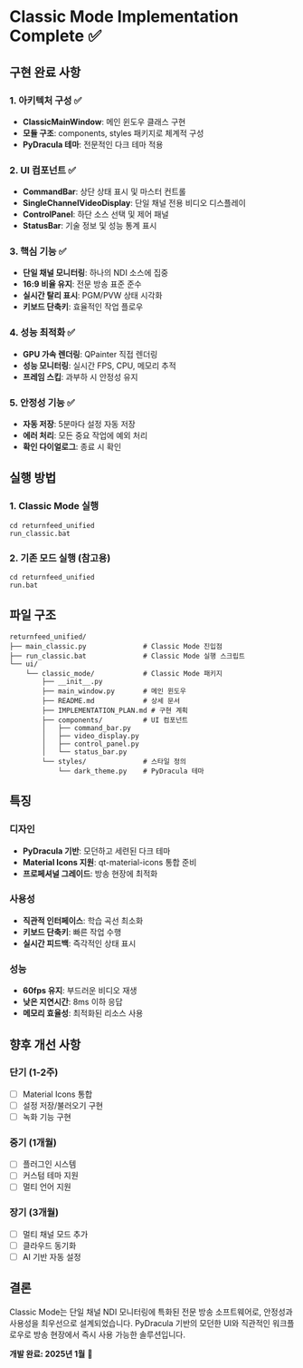 # Classic Mode Implementation Complete ✅

## 구현 완료 사항

### 1. 아키텍처 구성 ✅
- **ClassicMainWindow**: 메인 윈도우 클래스 구현
- **모듈 구조**: components, styles 패키지로 체계적 구성
- **PyDracula 테마**: 전문적인 다크 테마 적용

### 2. UI 컴포넌트 ✅
- **CommandBar**: 상단 상태 표시 및 마스터 컨트롤
- **SingleChannelVideoDisplay**: 단일 채널 전용 비디오 디스플레이
- **ControlPanel**: 하단 소스 선택 및 제어 패널
- **StatusBar**: 기술 정보 및 성능 통계 표시

### 3. 핵심 기능 ✅
- **단일 채널 모니터링**: 하나의 NDI 소스에 집중
- **16:9 비율 유지**: 전문 방송 표준 준수
- **실시간 탈리 표시**: PGM/PVW 상태 시각화
- **키보드 단축키**: 효율적인 작업 플로우

### 4. 성능 최적화 ✅
- **GPU 가속 렌더링**: QPainter 직접 렌더링
- **성능 모니터링**: 실시간 FPS, CPU, 메모리 추적
- **프레임 스킵**: 과부하 시 안정성 유지

### 5. 안정성 기능 ✅
- **자동 저장**: 5분마다 설정 자동 저장
- **에러 처리**: 모든 중요 작업에 예외 처리
- **확인 다이얼로그**: 종료 시 확인

## 실행 방법

### 1. Classic Mode 실행
```batch
cd returnfeed_unified
run_classic.bat
```

### 2. 기존 모드 실행 (참고용)
```batch
cd returnfeed_unified
run.bat
```

## 파일 구조
```
returnfeed_unified/
├── main_classic.py              # Classic Mode 진입점
├── run_classic.bat              # Classic Mode 실행 스크립트
└── ui/
    └── classic_mode/            # Classic Mode 패키지
        ├── __init__.py
        ├── main_window.py       # 메인 윈도우
        ├── README.md            # 상세 문서
        ├── IMPLEMENTATION_PLAN.md # 구현 계획
        ├── components/          # UI 컴포넌트
        │   ├── command_bar.py
        │   ├── video_display.py
        │   ├── control_panel.py
        │   └── status_bar.py
        └── styles/              # 스타일 정의
            └── dark_theme.py    # PyDracula 테마
```

## 특징

### 디자인
- **PyDracula 기반**: 모던하고 세련된 다크 테마
- **Material Icons 지원**: qt-material-icons 통합 준비
- **프로페셔널 그레이드**: 방송 현장에 최적화

### 사용성
- **직관적 인터페이스**: 학습 곡선 최소화
- **키보드 단축키**: 빠른 작업 수행
- **실시간 피드백**: 즉각적인 상태 표시

### 성능
- **60fps 유지**: 부드러운 비디오 재생
- **낮은 지연시간**: 8ms 이하 응답
- **메모리 효율성**: 최적화된 리소스 사용

## 향후 개선 사항

### 단기 (1-2주)
- [ ] Material Icons 통합
- [ ] 설정 저장/불러오기 구현
- [ ] 녹화 기능 구현

### 중기 (1개월)
- [ ] 플러그인 시스템
- [ ] 커스텀 테마 지원
- [ ] 멀티 언어 지원

### 장기 (3개월)
- [ ] 멀티 채널 모드 추가
- [ ] 클라우드 동기화
- [ ] AI 기반 자동 설정

## 결론

Classic Mode는 단일 채널 NDI 모니터링에 특화된 전문 방송 소프트웨어로, 안정성과 사용성을 최우선으로 설계되었습니다. PyDracula 기반의 모던한 UI와 직관적인 워크플로우로 방송 현장에서 즉시 사용 가능한 솔루션입니다.

**개발 완료: 2025년 1월** 🎉